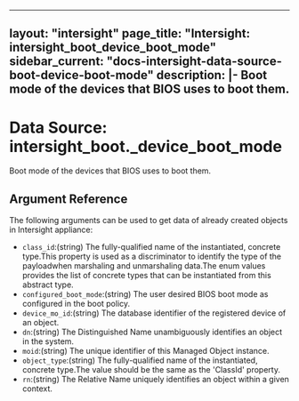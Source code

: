 
---
layout: "intersight"
page_title: "Intersight: intersight_boot_device_boot_mode"
sidebar_current: "docs-intersight-data-source-boot-device-boot-mode"
description: |-
Boot mode of the devices that BIOS uses to boot them.
---

# Data Source: intersight_boot._device_boot_mode
Boot mode of the devices that BIOS uses to boot them.
## Argument Reference
The following arguments can be used to get data of already created objects in Intersight appliance:
* `class_id`:(string) The fully-qualified name of the instantiated, concrete type.This property is used as a discriminator to identify the type of the payloadwhen marshaling and unmarshaling data.The enum values provides the list of concrete types that can be instantiated from this abstract type. 
* `configured_boot_mode`:(string) The user desired BIOS boot mode as configured in the boot policy. 
* `device_mo_id`:(string) The database identifier of the registered device of an object. 
* `dn`:(string) The Distinguished Name unambiguously identifies an object in the system. 
* `moid`:(string) The unique identifier of this Managed Object instance. 
* `object_type`:(string) The fully-qualified name of the instantiated, concrete type.The value should be the same as the 'ClassId' property. 
* `rn`:(string) The Relative Name uniquely identifies an object within a given context. 

